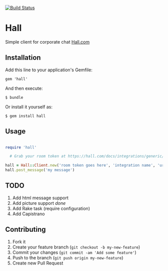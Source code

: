 [![Build Status](https://travis-ci.org/a-b/hall.png?branch=master)](https://travis-ci.org/a-b/hall)
# Hall

Simple client for corporate chat [Hall.com](https://hall.com)

## Installation

Add this line to your application's Gemfile:

    gem 'hall'

And then execute:

    $ bundle

Or install it yourself as:

    $ gem install hall

## Usage

```ruby

require 'hall'

  # Grab your room token at https://hall.com/docs/integrations/generic/

hall = Hall::Client.new('room token goes here', 'integration name', 'url to the picture')
hall.post_message('my message')

```

## TODO

1. Add html message support
2. Add picture support *done*
3. Add Rake task (require configuration)
4. Add Capistrano

## Contributing

1. Fork it
2. Create your feature branch (`git checkout -b my-new-feature`)
3. Commit your changes (`git commit -am 'Add some feature'`)
4. Push to the branch (`git push origin my-new-feature`)
5. Create new Pull Request
